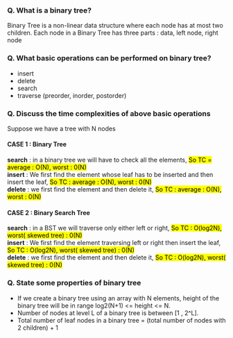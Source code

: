 ### Q. What is a binary tree?
Binary Tree is a non-linear data structure where each node has at most two children. Each node in a Binary Tree has three parts : data, 
left node, right node

### Q. What basic operations can be performed on binary tree?
* insert 
* delete
* search
* traverse (preorder, inorder, postorder)

### Q. Discuss the time complexities of above basic operations

Suppose we have a tree with N nodes
   #### CASE 1 : Binary Tree
   **search** : in a binary tree we will have to check all the elements, <mark>So TC = average : O(N), worst : 0(N)</mark> <br />
   **insert** : We first find the element whose leaf has to be inserted and then insert the leaf, <mark>So TC : average : O(N), worst : 0(N) </mark><br />
   **delete** : we first find the element and then delete it, <mark>So TC : average : O(N), worst : 0(N)</mark> <br />


   #### CASE 2 : Binary Search Tree
   **search** : in a BST we will traverse only either left or right, <mark>So TC : O(log2N), worst( skewed tree) : 0(N) </mark><br />
   **insert** : We first find the element traversing left or right then insert the leaf, <mark>So TC : O(log2N), worst( skewed tree) : 0(N) </mark><br />
   **delete** : we first find the element and then delete it, <mark>So TC : O(log2N), worst( skewed tree) : 0(N) </mark><br />                       
                                  
### Q. State some properties of binary tree

* If we create a binary tree using an array with N elements, height of the binary tree will be in range log2(N+1) <= height <= N.
* Number of nodes at level L of a binary tree is between [1 , 2^L].
* Total number of leaf nodes in a binary tree = (total number of nodes with 2 children) + 1

